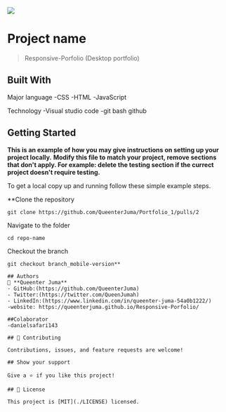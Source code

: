 ![](https://img.shields.io/badge/Microverse-blueviolet)

# Project name
> Responsive-Porfolio (Desktop portfolio)

## Built With
Major language
-CSS
-HTML
-JavaScript

Technology
-Visual studio code
-git bash
github

## Getting Started

**This is an example of how you may give instructions on setting up your project locally.**
**Modify this file to match your project, remove sections that don't apply. For example: delete the testing section if the currect project doesn't require testing.**

To get a local copy up and running follow these simple example steps.

**Clone the repository
```
git clone https://github.com/QueenterJuma/Portfolio_1/pulls/2 
```
Navigate to the folder
```
cd repo-name
```
Checkout the branch
```
git checkout branch_mobile-version**

## Authors
👤 **Queenter Juma**
- GitHub:(https://github.com/QueenterJuma)
- Twitter:(https://twitter.com/QueenJumah)
- LinkedIn:(https://www.linkedin.com/in/queenter-juma-54a0b1222/)
-website: https://queenterjuma.github.io/Responsive-Porfolio/

##Colaborator
-danielsafari143

## 🤝 Contributing

Contributions, issues, and feature requests are welcome!

## Show your support

Give a ⭐️ if you like this project!

## 📝 License

This project is [MIT](./LICENSE) licensed.

